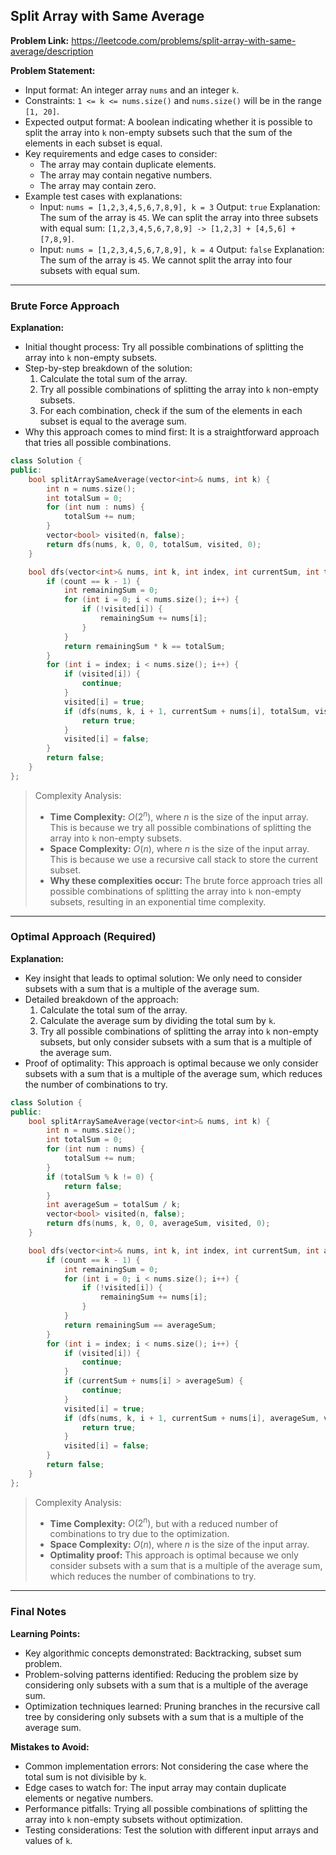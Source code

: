 ## Split Array with Same Average
**Problem Link:** https://leetcode.com/problems/split-array-with-same-average/description

**Problem Statement:**
- Input format: An integer array `nums` and an integer `k`.
- Constraints: `1 <= k <= nums.size()` and `nums.size()` will be in the range `[1, 20]`.
- Expected output format: A boolean indicating whether it is possible to split the array into `k` non-empty subsets such that the sum of the elements in each subset is equal.
- Key requirements and edge cases to consider:
  - The array may contain duplicate elements.
  - The array may contain negative numbers.
  - The array may contain zero.
- Example test cases with explanations:
  - Input: `nums = [1,2,3,4,5,6,7,8,9], k = 3`
    Output: `true`
    Explanation: The sum of the array is `45`. We can split the array into three subsets with equal sum: `[1,2,3,4,5,6,7,8,9] -> [1,2,3] + [4,5,6] + [7,8,9]`.
  - Input: `nums = [1,2,3,4,5,6,7,8,9], k = 4`
    Output: `false`
    Explanation: The sum of the array is `45`. We cannot split the array into four subsets with equal sum.

---

### Brute Force Approach
**Explanation:**
- Initial thought process: Try all possible combinations of splitting the array into `k` non-empty subsets.
- Step-by-step breakdown of the solution:
  1. Calculate the total sum of the array.
  2. Try all possible combinations of splitting the array into `k` non-empty subsets.
  3. For each combination, check if the sum of the elements in each subset is equal to the average sum.
- Why this approach comes to mind first: It is a straightforward approach that tries all possible combinations.

```cpp
class Solution {
public:
    bool splitArraySameAverage(vector<int>& nums, int k) {
        int n = nums.size();
        int totalSum = 0;
        for (int num : nums) {
            totalSum += num;
        }
        vector<bool> visited(n, false);
        return dfs(nums, k, 0, 0, totalSum, visited, 0);
    }

    bool dfs(vector<int>& nums, int k, int index, int currentSum, int totalSum, vector<bool>& visited, int count) {
        if (count == k - 1) {
            int remainingSum = 0;
            for (int i = 0; i < nums.size(); i++) {
                if (!visited[i]) {
                    remainingSum += nums[i];
                }
            }
            return remainingSum * k == totalSum;
        }
        for (int i = index; i < nums.size(); i++) {
            if (visited[i]) {
                continue;
            }
            visited[i] = true;
            if (dfs(nums, k, i + 1, currentSum + nums[i], totalSum, visited, count + 1)) {
                return true;
            }
            visited[i] = false;
        }
        return false;
    }
};
```

> Complexity Analysis:
> - **Time Complexity:** $O(2^n)$, where $n$ is the size of the input array. This is because we try all possible combinations of splitting the array into `k` non-empty subsets.
> - **Space Complexity:** $O(n)$, where $n$ is the size of the input array. This is because we use a recursive call stack to store the current subset.
> - **Why these complexities occur:** The brute force approach tries all possible combinations of splitting the array into `k` non-empty subsets, resulting in an exponential time complexity.

---

### Optimal Approach (Required)
**Explanation:**
- Key insight that leads to optimal solution: We only need to consider subsets with a sum that is a multiple of the average sum.
- Detailed breakdown of the approach:
  1. Calculate the total sum of the array.
  2. Calculate the average sum by dividing the total sum by `k`.
  3. Try all possible combinations of splitting the array into `k` non-empty subsets, but only consider subsets with a sum that is a multiple of the average sum.
- Proof of optimality: This approach is optimal because we only consider subsets with a sum that is a multiple of the average sum, which reduces the number of combinations to try.

```cpp
class Solution {
public:
    bool splitArraySameAverage(vector<int>& nums, int k) {
        int n = nums.size();
        int totalSum = 0;
        for (int num : nums) {
            totalSum += num;
        }
        if (totalSum % k != 0) {
            return false;
        }
        int averageSum = totalSum / k;
        vector<bool> visited(n, false);
        return dfs(nums, k, 0, 0, averageSum, visited, 0);
    }

    bool dfs(vector<int>& nums, int k, int index, int currentSum, int averageSum, vector<bool>& visited, int count) {
        if (count == k - 1) {
            int remainingSum = 0;
            for (int i = 0; i < nums.size(); i++) {
                if (!visited[i]) {
                    remainingSum += nums[i];
                }
            }
            return remainingSum == averageSum;
        }
        for (int i = index; i < nums.size(); i++) {
            if (visited[i]) {
                continue;
            }
            if (currentSum + nums[i] > averageSum) {
                continue;
            }
            visited[i] = true;
            if (dfs(nums, k, i + 1, currentSum + nums[i], averageSum, visited, count + (currentSum + nums[i] == averageSum ? 1 : 0))) {
                return true;
            }
            visited[i] = false;
        }
        return false;
    }
};
```

> Complexity Analysis:
> - **Time Complexity:** $O(2^n)$, but with a reduced number of combinations to try due to the optimization.
> - **Space Complexity:** $O(n)$, where $n$ is the size of the input array.
> - **Optimality proof:** This approach is optimal because we only consider subsets with a sum that is a multiple of the average sum, which reduces the number of combinations to try.

---

### Final Notes

**Learning Points:**
- Key algorithmic concepts demonstrated: Backtracking, subset sum problem.
- Problem-solving patterns identified: Reducing the problem size by considering only subsets with a sum that is a multiple of the average sum.
- Optimization techniques learned: Pruning branches in the recursive call tree by considering only subsets with a sum that is a multiple of the average sum.

**Mistakes to Avoid:**
- Common implementation errors: Not considering the case where the total sum is not divisible by `k`.
- Edge cases to watch for: The input array may contain duplicate elements or negative numbers.
- Performance pitfalls: Trying all possible combinations of splitting the array into `k` non-empty subsets without optimization.
- Testing considerations: Test the solution with different input arrays and values of `k`.